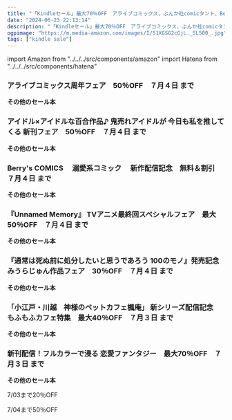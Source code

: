 ```yaml
---
title: "「Kindleセール」最大70％OFF　アライブコミックス、ぶんか社comicタント、Berry's COMICS、　『Unnamed Memory』、マイクロマガジン社、piccomics"
date: "2024-06-23 22:13:14"
description: "「Kindleセール」最大70％OFF　アライブコミックス、ぶんか社comicタント、Berry's COMICS、　『Unnamed Memory』、マイクロマガジン社、piccomics"
ogpimage: "https://m.media-amazon.com/images/I/51XGSG2cGjL._SL500_.jpg"
tags: ["kindle sale"]
---
```

import Amazon from "../../../src/components/amazon"
import Hatena from "../../../src/components/hatena"





### アライブコミックス周年フェア　50％OFF　７月４日 まで


<Amazon asin="B0CRTK98LK" />



<Amazon asin="B0C4NG7C8N" />



<Amazon asin="B0CKYGNYDW" />


**その他のセール本**

<Hatena src="https://kyukyunyorituryo.github.io/kindle_sale/20240704s41988/" title=""/>

### アイドル×アイドルな百合作品♪ 鬼売れアイドルが 今日も私を推してくる 新刊フェア　50％OFF　７月４日 まで


<Amazon asin="B0CS2LRDH7" />



<Amazon asin="B0CPM1275R" />



<Amazon asin="B0B8M7QQXW" />


**その他のセール本**

<Hatena src="https://kyukyunyorituryo.github.io/kindle_sale/20240704s42039/" title=""/>

### Berry's COMICS 　溺愛系コミック　 新作配信記念　無料＆割引　７月４日 まで


<Amazon asin="B0BMFG78RB" />



<Amazon asin="B08CXRYVJM" />



<Amazon asin="B0CSCW2MGJ" />


**その他のセール本**

<Hatena src="https://kyukyunyorituryo.github.io/kindle_sale/20240704s42032/" title=""/>

### 『Unnamed Memory』 TVアニメ最終回スペシャルフェア　最大50％OFF　７月４日 まで

<Amazon asin="B09152NRCT" />


<Amazon asin="B07MGJHC3X" />


**その他のセール本**

<Hatena src="https://kyukyunyorituryo.github.io/kindle_sale/20240704s42005/" title=""/>

### 『通常は死ぬ前に処分したいと思うであろう 100のモノ』発売記念　みうらじゅん作品フェア　30％OFF　７月４日 まで

<Amazon asin="B0BX9C68HX" />


<Amazon asin="B0B5L4MD5J" />


<Amazon asin="B0B34J8Z5K" />


**その他のセール本**

<Hatena src="https://kyukyunyorituryo.github.io/kindle_sale/20240704s41970/" title=""/>

### 「小江戸・川越　神様のペットカフェ楓庵」 新シリーズ配信記念　もふもふカフェ特集　最大40％OFF　７月３日 まで

<Amazon asin="B0CSJMKW7S" />


<Amazon asin="B0CSJZJ3XT" />


<Amazon asin="B0CPY1XM2V" />


**その他のセール本**

<Hatena src="https://kyukyunyorituryo.github.io/kindle_sale/20240703s42087/" title=""/>

### 新刊配信！フルカラーで浸る 恋愛ファンタジー　最大70％OFF　７月３日 まで

<Amazon asin="B0D44YDM69" />


<Amazon asin="B0CVQ6K5LY" />


<Amazon asin="B0CR2W9H5X" />


**その他のセール本**

<Hatena src="https://kyukyunyorituryo.github.io/kindle_sale/20240703s42074/" title=""/>


7/03まで20％OFF

<Amazon asin="B09N6X1DBB" />

7/04まで50％OFF

<Amazon asin="B09MQ952Y5" />


